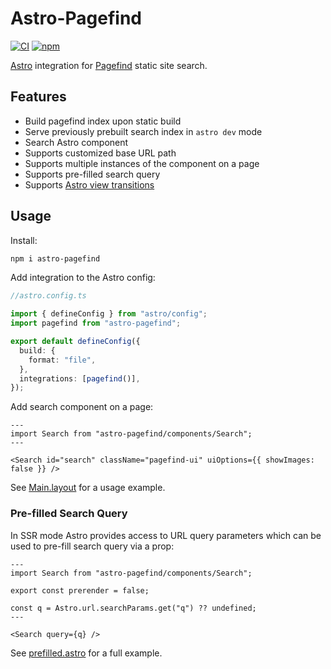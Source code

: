 # Astro-Pagefind

[![CI](https://github.com/shishkin/astro-pagefind/actions/workflows/ci.yaml/badge.svg)](https://github.com/shishkin/astro-pagefind/actions/workflows/ci.yaml)
[![npm](https://img.shields.io/npm/v/astro-pagefind)](https://www.npmjs.com/package/astro-pagefind)

[Astro](https://astro.build) integration for [Pagefind](https://pagefind.app/) static site search.

## Features

- Build pagefind index upon static build
- Serve previously prebuilt search index in `astro dev` mode
- Search Astro component
- Supports customized base URL path
- Supports multiple instances of the component on a page
- Supports pre-filled search query
- Supports [Astro view transitions](https://docs.astro.build/en/guides/view-transitions)

## Usage

Install:

```bash
npm i astro-pagefind
```

Add integration to the Astro config:

```typescript
//astro.config.ts

import { defineConfig } from "astro/config";
import pagefind from "astro-pagefind";

export default defineConfig({
  build: {
    format: "file",
  },
  integrations: [pagefind()],
});
```

Add search component on a page:

```astro
---
import Search from "astro-pagefind/components/Search";
---

<Search id="search" className="pagefind-ui" uiOptions={{ showImages: false }} />
```

See [Main.layout](packages/example/src/layouts/Main.astro) for a usage example.

### Pre-filled Search Query

In SSR mode Astro provides access to URL query parameters which can be used to pre-fill search query via a prop:

```astro
---
import Search from "astro-pagefind/components/Search";

export const prerender = false;

const q = Astro.url.searchParams.get("q") ?? undefined;
---

<Search query={q} />
```

See [prefilled.astro](packages/example/src/pages/prefilled.astro) for a full example.
